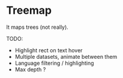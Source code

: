 # Treemap

It maps trees (not really).

TODO:

- Highlight rect on text hover
- Multiple datasets, animate between them
- Language filtering / highlighting
- Max depth ?
